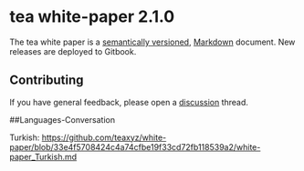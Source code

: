 # tea white-paper 2.1.0

The tea white paper is a [semantically versioned](https://semver.org),
[Markdown](https://daringfireball.net/projects/markdown/) document.
New releases are deployed to Gitbook.

## Contributing

If you have general feedback, please open a [discussion](../../discussions) thread.


##Languages-Conversation 

Turkish: https://github.com/teaxyz/white-paper/blob/33e4f5708424c4a74cfbe19f33cd72fb118539a2/white-paper_Turkish.md
